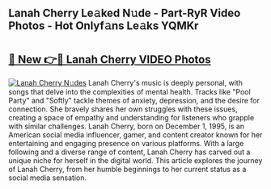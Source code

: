 ## Lanah Cherry Le𝚊ked N𝚞de - Part-RyR Video Photos - Hot Onlyf𝚊ns Le𝚊ks YQMKr

# <h2><a href="http://ab47339.deff.icu/?id=Lanah+Cherry">🔗 New 👉🔴 Lanah Cherry VIDEO Photos</a></h2>

[![Lanah Cherry N𝚞des](https://i.imgur.com/rIISA9y.gif)](http://ab47339.deff.icu/?id=Lanah+Cherry)
Lanah Cherry's music is deeply personal, with songs that delve into the complexities of mental health. Tracks like "Pool Party" and "Softly" tackle themes of anxiety, depression, and the desire for connection. She bravely shares her own struggles with these issues, creating a space of empathy and understanding for listeners who grapple with similar challenges. Lanah Cherry, born on December 1, 1995, is an American social media influencer, gamer, and content creator known for her entertaining and engaging presence on various platforms. With a large following and a diverse range of content, Lanah Cherry has carved out a unique niche for herself in the digital world. This article explores the journey of Lanah Cherry, from her humble beginnings to her current status as a social media sensation.
